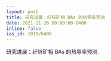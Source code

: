 ```yaml
---
layout: post
title: 研究进展：纤锌矿相 BAs 的热导率预测
date: 2021-11-26 00:00:00-0400
inline: false
ias_id: 1019/6408
---
```


研究进展：纤锌矿相 BAs 的热导率预测.

